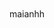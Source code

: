 maianhh     
<!DOCTYPE html>
<html lang="vi">
<head>
    <meta charset="UTF-8">
    <meta name="viewport" content="width=device-width, initial-scale=1.0">
    <title>Giới Thiệu Bản Thân - Nguyễn Thị Mai Anh</title>
    <style>
        @import url('https://fonts.googleapis.com/css2?family=Roboto:wght@400;700&display=swap');

        :root {
            --primary-color: #4A90E2; /* Màu xanh dương hiện đại */
            --secondary-color: #F8E71C; /* Màu vàng nhấn */
            --background-color: #F4F7F6; /* Nền xám nhạt */
            --card-background: #FFFFFF; /* Nền thẻ trắng */
            --text-color: #333333; /* Màu chữ đen xám */
        }

        body {
            font-family: 'Roboto', sans-serif;
            background-color: var(--background-color);
            color: var(--text-color);
            margin: 0;
            padding: 20px;
            display: flex;
            justify-content: center;
            align-items: center;
            min-height: 100vh;
        }

        .container {
            width: 90%;
            max-width: 800px;
            background-color: var(--card-background);
            border-radius: 15px;
            box-shadow: 0 10px 30px rgba(0, 0, 0, 0.1);
            padding: 30px;
            box-sizing: border-box;
        }

        header {
            text-align: center;
            padding-bottom: 20px;
            border-bottom: 3px solid var(--primary-color);
            margin-bottom: 30px;
        }

        header h1 {
            color: var(--primary-color);
            font-size: 2.5em;
            margin-bottom: 5px;
        }

        header p {
            color: #666;
            font-size: 1.1em;
            font-weight: 400;
        }

        /* Phần Nội Dung */
        .content-section {
            display: grid;
            grid-template-columns: 1fr;
            gap: 20px;
        }

        .info-card, .contact-card {
            background: var(--background-color);
            padding: 20px;
            border-radius: 10px;
            border-left: 5px solid var(--secondary-color);
        }

        .info-card h2, .contact-card h2 {
            color: var(--primary-color);
            margin-top: 0;
            border-bottom: 2px dashed #ccc;
            padding-bottom: 10px;
            margin-bottom: 15px;
        }

        .info-card ul, .contact-card ul {
            list-style: none;
            padding: 0;
        }

        .info-card li, .contact-card li {
            margin-bottom: 10px;
            line-height: 1.6;
        }

        .info-card li strong, .contact-card li strong {
            display: inline-block;
            width: 120px; /* Cố định độ rộng cho tiêu đề */
            color: var(--primary-color);
        }
        
        /* Thông tin liên hệ và Đường dẫn */
        .social-links {
            text-align: center;
            margin-top: 30px;
            padding-top: 20px;
            border-top: 1px solid #eee;
        }

        .social-links a {
            display: inline-block;
            background-color: var(--primary-color);
            color: white;
            text-decoration: none;
            padding: 10px 20px;
            border-radius: 25px;
            font-weight: 700;
            transition: background-color 0.3s, transform 0.3s;
            margin: 0 10px;
        }

        .social-links a:hover {
            background-color: #357ABD;
            transform: translateY(-3px);
            box-shadow: 0 5px 15px rgba(0, 0, 0, 0.2);
        }
        
        /* Icon (sử dụng emoji đơn giản) */
        .icon {
            margin-right: 10px;
        }

        /* Responsive */
        @media (min-width: 600px) {
            .content-section {
                grid-template-columns: 2fr 1fr; /* Chia cột cho màn hình lớn hơn */
            }
            .info-card {
                 grid-column: span 2; /* Phần thông tin cá nhân chiếm toàn bộ chiều rộng */
            }
        }
    </style>
</head>
<body>

    <div class="container">
        <header>
            <h1>🎉 Nguyễn Thị Mai Anh 🎉</h1>
            <p>Học sinh lớp 12A2 - Đam mê khám phá và học hỏi</p>
        </header>

        <div class="content-section">
            
            <div class="info-card">
                <h2>📝 Thông Tin Chung & Học Vấn</h2>
                <ul>
                    <li><span class="icon">🎂</span><strong>Ngày sinh:</strong> 14/03/2008</li>
                    <li><span class="icon">♀️</span><strong>Giới tính:</strong> Nữ</li>
                    <li><span class="icon">📍</span><strong>Địa chỉ:</strong> Phú Xuyên, Hà Nội</li>
                    <li><span class="icon">🏫</span><strong>Học Vấn:</strong> Học Sinh 12A2-K59-Phú Xuyên A</li>
                    <li><span class="icon">🎬</span><strong>Sở Thích:</strong> Xem Phim, Nghe nhạc, Ăn uống</li>
                </ul>
            </div>
            
            <div class="contact-card">
                <h2>📞 Liên Hệ</h2>
                 <ul>
                    <li><span class="icon">📱</span><strong>SĐT:</strong> 0369458308</li>
                </ul>
                <div class="social-links">
                    <h3>Kết Nối Với Mai Anh!</h3>
                    <a href="https://www.facebook.com/share/16awY73Mus/" target="_blank" rel="noopener noreferrer">
                        <span class="icon">👍</span> FaceBook
                    </a>
                </div>
            </div>
        </div>
        
    </div>

</body>
</html>
